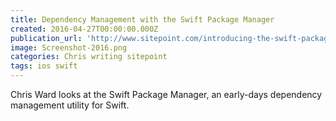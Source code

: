 ```yaml
---
title: Dependency Management with the Swift Package Manager
created: 2016-04-27T00:00:00.000Z
publication_url: 'http://www.sitepoint.com/introducing-the-swift-package-manager/'
image: Screenshot-2016.png
categories: Chris writing sitepoint
tags: ios swift
---
```


Chris Ward looks at the Swift Package Manager, an early-days dependency management utility for Swift.
